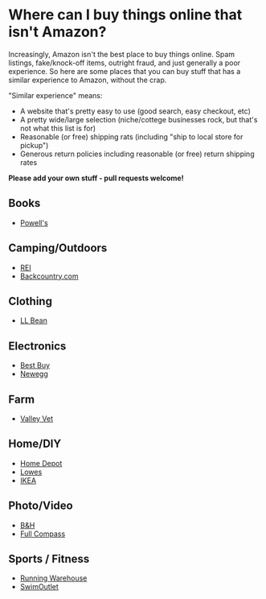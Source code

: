 # Where can I buy things online that isn't Amazon?

Increasingly, Amazon isn't the best place to buy things online. Spam listings, fake/knock-off items, outright fraud, and just generally a poor experience. So here are some places that you can buy stuff that has a similar experience to Amazon, without the crap.

"Similar experience" means:

* A website that's pretty easy to use (good search, easy checkout, etc)
* A pretty wide/large selection (niche/cottege businesses rock, but that's not what this list is for)
* Reasonable (or free) shipping rats (including "ship to local store for pickup")
* Generous return policies including reasonable (or free) return shipping rates

**Please add your own stuff - pull requests welcome!**

## Books

* [Powell's](https://www.powells.com/)

## Camping/Outdoors

* [REI](https://rei.com/)
* [Backcountry.com](https://backcountry.com/)

## Clothing

* [LL Bean](https://llbean.com/)

## Electronics

* [Best Buy](https://www.bestbuy.com/)
* [Newegg](https://newegg.com/)

## Farm

* [Valley Vet](https://www.valleyvet.com/)

## Home/DIY

* [Home Depot](https://homedepot.com/)
* [Lowes](https://lowes.com/)
* [IKEA](https://ikea.com/)

## Photo/Video

* [B&H](http://bhphotovideo.com)
* [Full Compass](https://www.fullcompass.com/)

## Sports / Fitness

* [Running Warehouse](https://www.runningwarehouse.com/) 
* [SwimOutlet](https://www.swimoutlet.com/) 

